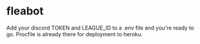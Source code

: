 # fleabot

Add your discord TOKEN and LEAGUE_ID to a .env file and you're ready to go. Procfile is already there for deployment to heroku.
